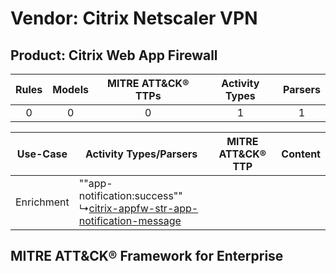 Vendor: Citrix Netscaler VPN
============================
Product: Citrix Web App Firewall
--------------------------------
| Rules | Models | MITRE ATT&CK® TTPs | Activity Types | Parsers |
|:-----:|:------:|:------------------:|:--------------:|:-------:|
|   0   |   0    |         0          |       1        |    1    |

|  Use-Case  | Activity Types/Parsers    | MITRE ATT&CK® TTP | Content    |
|:----------:| ---- | ---- | ---- |
| Enrichment |  ""app-notification:success""<br> ↳[citrix-appfw-str-app-notification-message](Ps/pC_citrixappfwstrappnotificationmessage.md)<br> |    | [](RM/r_m_citrix_netscaler_vpn_citrix_web_app_firewall_Enrichment.md) |

MITRE ATT&CK® Framework for Enterprise
--------------------------------------
